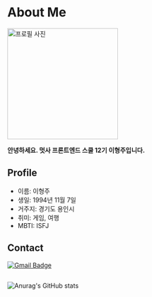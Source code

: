 # About Me

<img src="./../homework/assets/md/profile.jpg" alt="프로필 사진" height="250"/>

**안녕하세요. 멋사 프론트엔드 스쿨 12기 이형주입니다.**

## Profile

- 이름: 이형주
- 생일: 1994년 11월 7일
- 거주지: 경기도 용인시
- 취미: 게임, 여행
- MBTI: ISFJ

## Contact

[![Gmail Badge](https://img.shields.io/badge/Gmail-d14836?style=round-square&logo=Gmail&logoColor=white&link=mailto:dlgudwn3739@gmail.com)](dlgudwn3739@gmail.com)

##

![Anurag's GitHub stats](https://github-readme-stats.vercel.app/api?username=dlgudwn94&show_icons=true&theme=radical)

